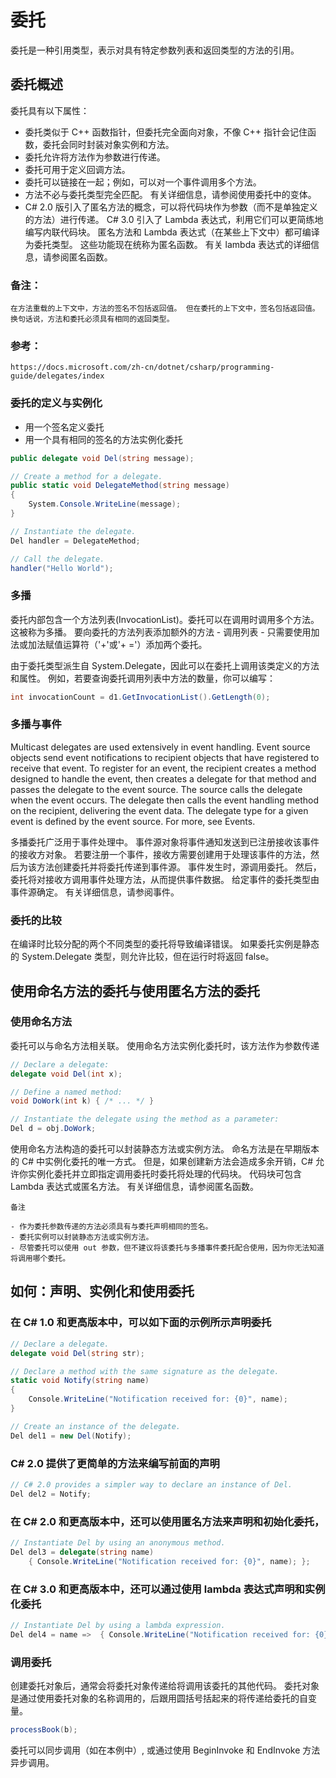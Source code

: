 ﻿# 委托

委托是一种引用类型，表示对具有特定参数列表和返回类型的方法的引用。

## 委托概述
委托具有以下属性：
- 委托类似于 C++ 函数指针，但委托完全面向对象，不像 C++ 指针会记住函数，委托会同时封装对象实例和方法。
- 委托允许将方法作为参数进行传递。
- 委托可用于定义回调方法。
- 委托可以链接在一起；例如，可以对一个事件调用多个方法。
- 方法不必与委托类型完全匹配。 有关详细信息，请参阅使用委托中的变体。
- C# 2.0 版引入了匿名方法的概念，可以将代码块作为参数（而不是单独定义的方法）进行传递。 C# 3.0 引入了 Lambda 表达式，利用它们可以更简练地编写内联代码块。 匿名方法和 Lambda 表达式（在某些上下文中）都可编译为委托类型。 这些功能现在统称为匿名函数。 有关 lambda 表达式的详细信息，请参阅匿名函数。

### 备注：
    在方法重载的上下文中，方法的签名不包括返回值。 但在委托的上下文中，签名包括返回值。 换句话说，方法和委托必须具有相同的返回类型。

### 参考：
    https://docs.microsoft.com/zh-cn/dotnet/csharp/programming-guide/delegates/index

### 委托的定义与实例化

- 用一个签名定义委托
- 用一个具有相同的签名的方法实例化委托

```C#
public delegate void Del(string message);

// Create a method for a delegate.
public static void DelegateMethod(string message)
{
    System.Console.WriteLine(message);
}

// Instantiate the delegate.
Del handler = DelegateMethod;

// Call the delegate.
handler("Hello World");
```

### 多播

委托内部包含一个方法列表(InvocationList)。委托可以在调用时调用多个方法。 这被称为多播。 
要向委托的方法列表添加额外的方法 - 调用列表 - 只需要使用加法或加法赋值运算符（'+'或'+ ='）添加两个委托。

由于委托类型派生自 System.Delegate，因此可以在委托上调用该类定义的方法和属性。 例如，若要查询委托调用列表中方法的数量，你可以编写：
```C#
int invocationCount = d1.GetInvocationList().GetLength(0);
```

### 多播与事件

Multicast delegates are used extensively in event handling. Event source objects send event notifications to recipient objects that have registered to receive that event. To register for an event, the recipient creates a method designed to handle the event, then creates a delegate for that method and passes the delegate to the event source. The source calls the delegate when the event occurs. The delegate then calls the event handling method on the recipient, delivering the event data. The delegate type for a given event is defined by the event source. For more, see Events.

多播委托广泛用于事件处理中。 事件源对象将事件通知发送到已注册接收该事件的接收方对象。 若要注册一个事件，接收方需要创建用于处理该事件的方法，然后为该方法创建委托并将委托传递到事件源。 事件发生时，源调用委托。 然后，委托将对接收方调用事件处理方法，从而提供事件数据。 给定事件的委托类型由事件源确定。 有关详细信息，请参阅事件。

### 委托的比较

在编译时比较分配的两个不同类型的委托将导致编译错误。 如果委托实例是静态的 System.Delegate 类型，则允许比较，但在运行时将返回 false。

## 使用命名方法的委托与使用匿名方法的委托

### 使用命名方法
委托可以与命名方法相关联。 使用命名方法实例化委托时，该方法作为参数传递

```c#
// Declare a delegate:
delegate void Del(int x);

// Define a named method:
void DoWork(int k) { /* ... */ }

// Instantiate the delegate using the method as a parameter:
Del d = obj.DoWork;
```

使用命名方法构造的委托可以封装静态方法或实例方法。 命名方法是在早期版本的 C# 中实例化委托的唯一方式。 但是，如果创建新方法会造成多余开销，C# 允许你实例化委托并立即指定调用委托时委托将处理的代码块。 代码块可包含 Lambda 表达式或匿名方法。 有关详细信息，请参阅匿名函数。

    备注

    - 作为委托参数传递的方法必须具有与委托声明相同的签名。 
    - 委托实例可以封装静态方法或实例方法。
    - 尽管委托可以使用 out 参数，但不建议将该委托与多播事件委托配合使用，因为你无法知道将调用哪个委托。

## 如何：声明、实例化和使用委托

 ### 在 C# 1.0 和更高版本中，可以如下面的示例所示声明委托
```c#
// Declare a delegate.
delegate void Del(string str);

// Declare a method with the same signature as the delegate.
static void Notify(string name)
{
    Console.WriteLine("Notification received for: {0}", name);
}

// Create an instance of the delegate.
Del del1 = new Del(Notify);
```

 ### C# 2.0 提供了更简单的方法来编写前面的声明
```C#
// C# 2.0 provides a simpler way to declare an instance of Del.
Del del2 = Notify;
```

 ### 在 C# 2.0 和更高版本中，还可以使用匿名方法来声明和初始化委托，
```C#
// Instantiate Del by using an anonymous method.
Del del3 = delegate(string name)
    { Console.WriteLine("Notification received for: {0}", name); };
```

 ### 在 C# 3.0 和更高版本中，还可以通过使用 lambda 表达式声明和实例化委托
```c#
// Instantiate Del by using a lambda expression.
Del del4 = name =>  { Console.WriteLine("Notification received for: {0}", name); };
```

### 调用委托

创建委托对象后，通常会将委托对象传递给将调用该委托的其他代码。 委托对象是通过使用委托对象的名称调用的，后跟用圆括号括起来的将传递给委托的自变量。
```c#
processBook(b);
```
委托可以同步调用（如在本例中）, 或通过使用 BeginInvoke 和 EndInvoke 方法异步调用。
